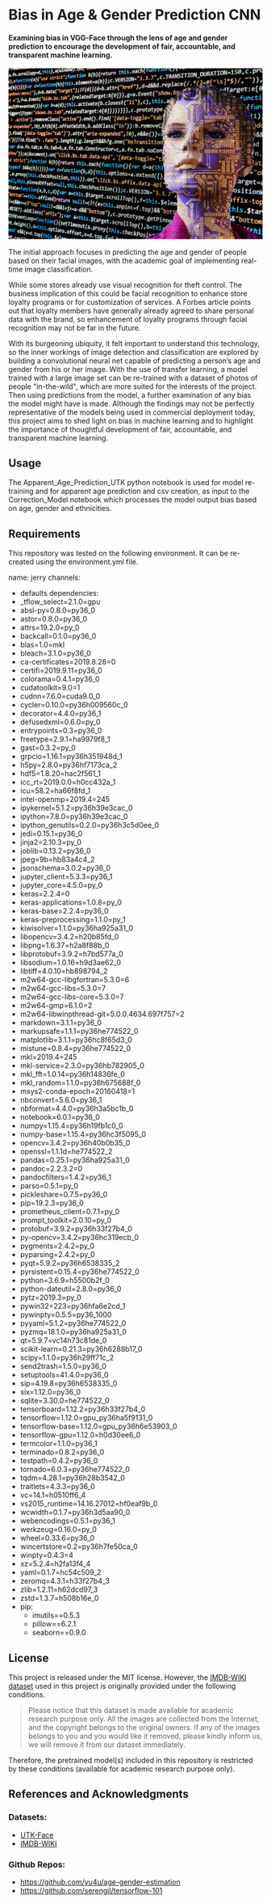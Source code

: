 # Bias in Age & Gender Prediction CNN

#### Examining bias in VGG-Face through the lens of age and gender prediction to encourage the development of fair, accountable, and transparent machine learning.

![AI](artificial-intelligence-2167835_1920.jpg)

The initial approach focuses in predicting the age and gender of people based on their facial images, with the academic goal of implementing real-time image classification. 

While some stores already use visual recognition for theft control. The business implication of this could be facial recognition to enhance store loyalty programs or for customization of services. A Forbes article points out that loyalty members have generally already agreed to share personal data with the brand, so enhancement of loyalty programs through facial recognition may not be far in the future.

With its burgeoning ubiquity, it felt important to understand this technology, so the inner workings of image detection and classification are explored by building a convolutional neural net capable of predicting a person’s age and gender from his or her image. With the use of transfer learning, a model trained with a large image set can be re-trained with a dataset of photos of people "in-the-wild", which are more suited for the interests of the project. Then using predictions from the model, a further examination of any bias the model might have is made. Although the findings may not be perfectly representative of the models being used in commercial deployment today, this project aims to shed light on bias in machine learning and to highlight the importance of thoughtful development of fair, accountable, and transparent machine learning.

## Usage
The Apparent_Age_Prediction_UTK python notebook is used for model re-training and for apparent age prediction and csv creation, as input to the Correction_Model notebook which processes the model output bias based on age, gender and ethnicities.

## Requirements
This repository was tested on the following environment. It can be re-created using the environment.yml file.

name: jerry
channels:
  - defaults
dependencies:
  - _tflow_select=2.1.0=gpu
  - absl-py=0.8.0=py36_0
  - astor=0.8.0=py36_0
  - attrs=19.2.0=py_0
  - backcall=0.1.0=py36_0
  - blas=1.0=mkl
  - bleach=3.1.0=py36_0
  - ca-certificates=2019.8.28=0
  - certifi=2019.9.11=py36_0
  - colorama=0.4.1=py36_0
  - cudatoolkit=9.0=1
  - cudnn=7.6.0=cuda9.0_0
  - cycler=0.10.0=py36h009560c_0
  - decorator=4.4.0=py36_1
  - defusedxml=0.6.0=py_0
  - entrypoints=0.3=py36_0
  - freetype=2.9.1=ha9979f8_1
  - gast=0.3.2=py_0
  - grpcio=1.16.1=py36h351948d_1
  - h5py=2.8.0=py36hf7173ca_2
  - hdf5=1.8.20=hac2f561_1
  - icc_rt=2019.0.0=h0cc432a_1
  - icu=58.2=ha66f8fd_1
  - intel-openmp=2019.4=245
  - ipykernel=5.1.2=py36h39e3cac_0
  - ipython=7.8.0=py36h39e3cac_0
  - ipython_genutils=0.2.0=py36h3c5d0ee_0
  - jedi=0.15.1=py36_0
  - jinja2=2.10.3=py_0
  - joblib=0.13.2=py36_0
  - jpeg=9b=hb83a4c4_2
  - jsonschema=3.0.2=py36_0
  - jupyter_client=5.3.3=py36_1
  - jupyter_core=4.5.0=py_0
  - keras=2.2.4=0
  - keras-applications=1.0.8=py_0
  - keras-base=2.2.4=py36_0
  - keras-preprocessing=1.1.0=py_1
  - kiwisolver=1.1.0=py36ha925a31_0
  - libopencv=3.4.2=h20b85fd_0
  - libpng=1.6.37=h2a8f88b_0
  - libprotobuf=3.9.2=h7bd577a_0
  - libsodium=1.0.16=h9d3ae62_0
  - libtiff=4.0.10=hb898794_2
  - m2w64-gcc-libgfortran=5.3.0=6
  - m2w64-gcc-libs=5.3.0=7
  - m2w64-gcc-libs-core=5.3.0=7
  - m2w64-gmp=6.1.0=2
  - m2w64-libwinpthread-git=5.0.0.4634.697f757=2
  - markdown=3.1.1=py36_0
  - markupsafe=1.1.1=py36he774522_0
  - matplotlib=3.1.1=py36hc8f65d3_0
  - mistune=0.8.4=py36he774522_0
  - mkl=2019.4=245
  - mkl-service=2.3.0=py36hb782905_0
  - mkl_fft=1.0.14=py36h14836fe_0
  - mkl_random=1.1.0=py36h675688f_0
  - msys2-conda-epoch=20160418=1
  - nbconvert=5.6.0=py36_1
  - nbformat=4.4.0=py36h3a5bc1b_0
  - notebook=6.0.1=py36_0
  - numpy=1.15.4=py36h19fb1c0_0
  - numpy-base=1.15.4=py36hc3f5095_0
  - opencv=3.4.2=py36h40b0b35_0
  - openssl=1.1.1d=he774522_2
  - pandas=0.25.1=py36ha925a31_0
  - pandoc=2.2.3.2=0
  - pandocfilters=1.4.2=py36_1
  - parso=0.5.1=py_0
  - pickleshare=0.7.5=py36_0
  - pip=19.2.3=py36_0
  - prometheus_client=0.7.1=py_0
  - prompt_toolkit=2.0.10=py_0
  - protobuf=3.9.2=py36h33f27b4_0
  - py-opencv=3.4.2=py36hc319ecb_0
  - pygments=2.4.2=py_0
  - pyparsing=2.4.2=py_0
  - pyqt=5.9.2=py36h6538335_2
  - pyrsistent=0.15.4=py36he774522_0
  - python=3.6.9=h5500b2f_0
  - python-dateutil=2.8.0=py36_0
  - pytz=2019.3=py_0
  - pywin32=223=py36hfa6e2cd_1
  - pywinpty=0.5.5=py36_1000
  - pyyaml=5.1.2=py36he774522_0
  - pyzmq=18.1.0=py36ha925a31_0
  - qt=5.9.7=vc14h73c81de_0
  - scikit-learn=0.21.3=py36h6288b17_0
  - scipy=1.1.0=py36h29ff71c_2
  - send2trash=1.5.0=py36_0
  - setuptools=41.4.0=py36_0
  - sip=4.19.8=py36h6538335_0
  - six=1.12.0=py36_0
  - sqlite=3.30.0=he774522_0
  - tensorboard=1.12.2=py36h33f27b4_0
  - tensorflow=1.12.0=gpu_py36ha5f9131_0
  - tensorflow-base=1.12.0=gpu_py36h6e53903_0
  - tensorflow-gpu=1.12.0=h0d30ee6_0
  - termcolor=1.1.0=py36_1
  - terminado=0.8.2=py36_0
  - testpath=0.4.2=py36_0
  - tornado=6.0.3=py36he774522_0
  - tqdm=4.28.1=py36h28b3542_0
  - traitlets=4.3.3=py36_0
  - vc=14.1=h0510ff6_4
  - vs2015_runtime=14.16.27012=hf0eaf9b_0
  - wcwidth=0.1.7=py36h3d5aa90_0
  - webencodings=0.5.1=py36_1
  - werkzeug=0.16.0=py_0
  - wheel=0.33.6=py36_0
  - wincertstore=0.2=py36h7fe50ca_0
  - winpty=0.4.3=4
  - xz=5.2.4=h2fa13f4_4
  - yaml=0.1.7=hc54c509_2
  - zeromq=4.3.1=h33f27b4_3
  - zlib=1.2.11=h62dcd97_3
  - zstd=1.3.7=h508b16e_0
  - pip:
    - imutils==0.5.3
    - pillow==6.2.1
    - seaborn==0.9.0

## License
This project is released under the MIT license. However, the [IMDB-WIKI dataset](https://data.vision.ee.ethz.ch/cvl/rrothe/imdb-wiki/) used in this project is originally provided under the following conditions. 

> Please notice that this dataset is made available for academic research purpose only. All the images are collected from the Internet, and the copyright belongs to the original owners. If any of the images belongs to you and you would like it removed, please kindly inform us, we will remove it from our dataset immediately.

Therefore, the pretrained model(s) included in this repository is restricted by these conditions (available for academic research purpose only).

## References and Acknowledgments 
### Datasets:
* [UTK-Face](https://susanqq.github.io/UTKFace/)
* [IMDB-WIKI](https://data.vision.ee.ethz.ch/cvl/rrothe/imdb-wiki/)

### Github Repos:
* https://github.com/yu4u/age-gender-estimation
* https://github.com/serengil/tensorflow-101
